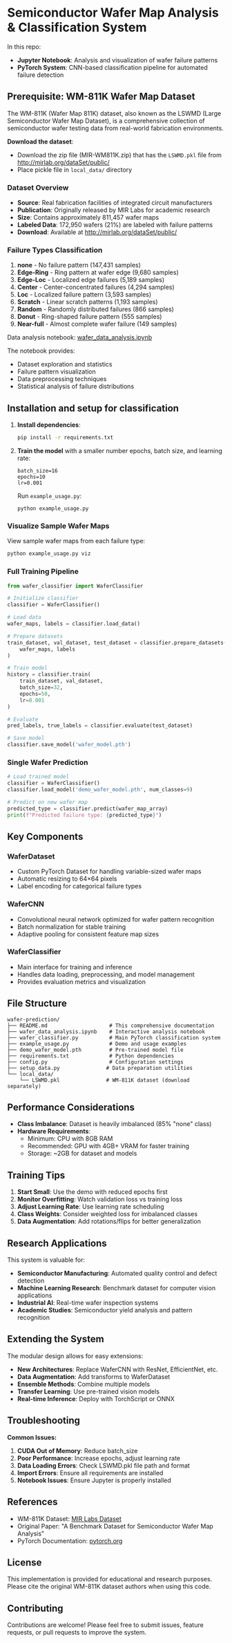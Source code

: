 # Semiconductor Wafer Map Analysis & Classification System

In this repo:
- **Jupyter Notebook**: Analysis and visualization of wafer failure patterns
- **PyTorch System**: CNN-based classification pipeline for automated failure detection

## Prerequisite: WM-811K Wafer Map Dataset

The WM-811K (Wafer Map 811K) dataset, also known as the LSWMD (Large Semiconductor Wafer Map Dataset), 
is a comprehensive collection of semiconductor wafer testing data from real-world fabrication environments.

**Download the dataset**:
- Download the zip file (MIR-WM811K.zip) that has the `LSWMD.pkl` file from http://mirlab.org/dataSet/public/  
- Place pickle file in `local_data/` directory

### Dataset Overview

- **Source**: Real fabrication facilities of integrated circuit manufacturers
- **Publication**: Originally released by MIR Labs for academic research
- **Size**: Contains approximately 811,457 wafer maps
- **Labeled Data**: 172,950 wafers (21%) are labeled with failure patterns
- **Download**: Available at http://mirlab.org/dataSet/public/

### Failure Types Classification

1. **none** - No failure pattern (147,431 samples)
2. **Edge-Ring** - Ring pattern at wafer edge (9,680 samples)  
3. **Edge-Loc** - Localized edge failures (5,189 samples)
4. **Center** - Center-concentrated failures (4,294 samples)
5. **Loc** - Localized failure pattern (3,593 samples)
6. **Scratch** - Linear scratch patterns (1,193 samples)
7. **Random** - Randomly distributed failures (866 samples)
8. **Donut** - Ring-shaped failure pattern (555 samples)
9. **Near-full** - Almost complete wafer failure (149 samples)

Data analysis notebook: <a href="https://github.com/veloduff/wafer-prediction/blob/main/wafer_data_analysis.ipynb">wafer_data_analysis.ipynb</a>

The notebook provides:
- Dataset exploration and statistics
- Failure pattern visualization
- Data preprocessing techniques
- Statistical analysis of failure distributions


## Installation and setup for classification

1. **Install dependencies**:
   ```bash
   pip install -r requirements.txt
   ```

1. **Train the model** with a smaller number epochs, batch size, and learning rate:
   ``` 
   batch_size=16
   epochs=10    
   lr=0.001
   ```

   Run `example_usage.py`:
   ```
   python example_usage.py
   ```

### Visualize Sample Wafer Maps

View sample wafer maps from each failure type:

```python
python example_usage.py viz
```

### Full Training Pipeline

```python
from wafer_classifier import WaferClassifier

# Initialize classifier
classifier = WaferClassifier()

# Load data
wafer_maps, labels = classifier.load_data()

# Prepare datasets
train_dataset, val_dataset, test_dataset = classifier.prepare_datasets(
    wafer_maps, labels
)

# Train model
history = classifier.train(
    train_dataset, val_dataset,
    batch_size=32,
    epochs=50,
    lr=0.001
)

# Evaluate
pred_labels, true_labels = classifier.evaluate(test_dataset)

# Save model
classifier.save_model('wafer_model.pth')
```

### Single Wafer Prediction

```python
# Load trained model
classifier = WaferClassifier()
classifier.load_model('demo_wafer_model.pth', num_classes=9)

# Predict on new wafer map
predicted_type = classifier.predict(wafer_map_array)
print(f"Predicted failure type: {predicted_type}")
```



## Key Components

### WaferDataset
- Custom PyTorch Dataset for handling variable-sized wafer maps
- Automatic resizing to 64×64 pixels
- Label encoding for categorical failure types

### WaferCNN
- Convolutional neural network optimized for wafer pattern recognition
- Batch normalization for stable training
- Adaptive pooling for consistent feature map sizes

### WaferClassifier
- Main interface for training and inference
- Handles data loading, preprocessing, and model management
- Provides evaluation metrics and visualization

## File Structure

```
wafer-prediction/
├── README.md                    # This comprehensive documentation
├── wafer_data_analysis.ipynb    # Interactive analysis notebook
├── wafer_classifier.py          # Main PyTorch classification system
├── example_usage.py             # Demo and usage examples
├── demo_wafer_model.pth         # Pre-trained model file
├── requirements.txt             # Python dependencies
├── config.py                    # Configuration settings
├── setup_data.py               # Data preparation utilities
└── local_data/
    └── LSWMD.pkl               # WM-811K dataset (download separately)
```

## Performance Considerations

- **Class Imbalance**: Dataset is heavily imbalanced (85% "none" class)
- **Hardware Requirements**: 
  - Minimum: CPU with 8GB RAM
  - Recommended: GPU with 4GB+ VRAM for faster training
  - Storage: ~2GB for dataset and models

## Training Tips

1. **Start Small**: Use the demo with reduced epochs first
2. **Monitor Overfitting**: Watch validation loss vs training loss
3. **Adjust Learning Rate**: Use learning rate scheduling
4. **Class Weights**: Consider weighted loss for imbalanced classes
5. **Data Augmentation**: Add rotations/flips for better generalization

## Research Applications

This system is valuable for:
- **Semiconductor Manufacturing**: Automated quality control and defect detection
- **Machine Learning Research**: Benchmark dataset for computer vision applications
- **Industrial AI**: Real-time wafer inspection systems
- **Academic Studies**: Semiconductor yield analysis and pattern recognition

## Extending the System

The modular design allows for easy extensions:
- **New Architectures**: Replace WaferCNN with ResNet, EfficientNet, etc.
- **Data Augmentation**: Add transforms to WaferDataset
- **Ensemble Methods**: Combine multiple models
- **Transfer Learning**: Use pre-trained vision models
- **Real-time Inference**: Deploy with TorchScript or ONNX

## Troubleshooting

**Common Issues:**

1. **CUDA Out of Memory**: Reduce batch_size
2. **Poor Performance**: Increase epochs, adjust learning rate
3. **Data Loading Errors**: Check LSWMD.pkl file path and format
4. **Import Errors**: Ensure all requirements are installed
5. **Notebook Issues**: Ensure Jupyter is properly installed

## References

- WM-811K Dataset: [MIR Labs Dataset](http://mirlab.org/dataSet/public/)
- Original Paper: "A Benchmark Dataset for Semiconductor Wafer Map Analysis"
- PyTorch Documentation: [pytorch.org](https://pytorch.org/)

## License

This implementation is provided for educational and research purposes. Please cite the original WM-811K dataset authors when using this code.

## Contributing

Contributions are welcome! Please feel free to submit issues, feature requests, or pull requests to improve the system.
